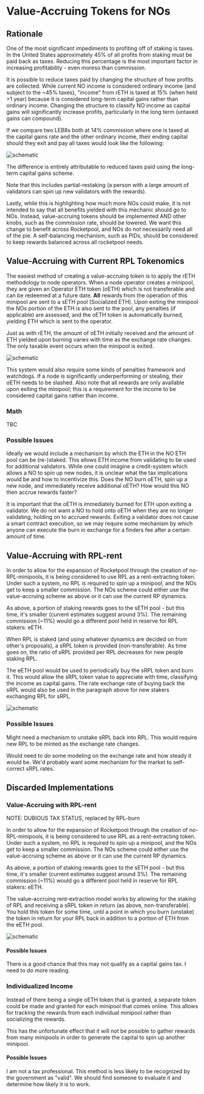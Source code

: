 # Value-Accruing Tokens for NOs

## Rationale
One of the most significant impediments to profiting off of staking is taxes.  In the United States approximately 45% of all profits from staking must be paid back as taxes.  Reducing this percentage is the most important factor in increasing profitability - even moreso than commission.  

It is possible to reduce taxes paid by changing the structure of how profits are collected.  While current NO income is considered ordinary income (and subject to the ~45% taxes), "income" from rETH is taxed at 15% (when held >1 year) because it is considered long-term capital gains rather than ordinary income.  Changing the structure to classify NO income as capital gains will significantly increase profits, particularly in the long term (untaxed gains can compound).

If we compare two LEB8s both at 14% commission where one is taxed at the capital gains rate and the other ordinary income, their ending capital should they exit and pay all taxes would look like the following:

![schematic](./capital-comparison.png)

The difference is entirely attributable to reduced taxes paid using the long-term capital gains scheme.

Note that this includes partial-restaking (a person with a large amount of validators can spin up new validators with the rewards).  

Lastly, while this is highlighting how much more NOs could make, it is not intended to say that all benefits yielded with this mechanic should go to NOs.  Instead, value-accruing tokens should be implemented AND other knobs, such as the commission rate, should be lowered.  We want this change to benefit across Rocketpool, and NOs do not necessarily need all of the pie.  A self-balancing mechanism, such as PIDs, should be considered to keep rewards balanced across all rocketpool needs.



## Value-Accruing with Current RPL Tokenomics

The easiest method of creating a value-accruing token is to apply the rETH methodology to node operators.  When a node operator creates a minipool, they are given an Operator ETH token (oETH) which is not transferable and can be redeemed at a future date.  **All** rewards from the operation of this minipool are sent to a sETH pool (Socialized ETH).  Upon exiting the minipool the NOs portion of the ETH is also sent to the pool, any penalties (if applicable) are assessed, and the oETH token is automatically burned, yielding ETH which is sent to the operator.  

Just as with rETH, the amount of oETH initially received and the amount of ETH yielded upon burning varies with time as the exchange rate changes.  The only taxable event occurs when the minipool is exited.

![schematic](./simple-schematic.png)

This system would also require some kinds of penalties framework and watchdogs.  If a node is significantly underperforming or stealing, their oETH needs to be slashed.  Also note that all rewards are only available upon exiting the minipool; this is a requirement for the income to be considered capital gains rather than income.

### Math

TBC

### Possible Issues

Ideally we would include a mechanism by which the ETH in the NO ETH pool can be (re-)staked.  This allows ETH income from validating to be used for additional validators.  While one could imagine a credit-system which allows a NO to spin up new nodes, it is unclear what the tax implications would be and how to incentivize this.  Does the NO burn oETH, spin up a new node, and immediately receive additional oETH?  How would this NO then accrue rewards faster?  

It is important that the oETH is immediately burned for ETH upon exiting a validator.  We do not want a NO to hold onto oETH when they are no longer validating, holding on to accrued rewards.  Exiting a validator does not cause a smart contract execution, so we may require some mechanism by which anyone can execute the burn in exchange for a finders fee after a certain amount of time.

## Value-Accruing with RPL-rent

In order to allow for the expansion of Rocketpool through the creation of no-RPL-minipools, it is being considered to use RPL as a rent-extracting token.  Under such a system, no RPL is required to spin up a minipool, and the NOs get to keep a smaller commission.  The NOs scheme could either use the value-accruing scheme as above or it can use the current RP dynamics.

As above, a portion of staking rewards goes to the sETH pool - but this time, it's smaller (current estimates suggest around 3%).  The remaining commission (~11%) would go a different pool held in reserve for RPL stakers: eETH.

When RPL is staked (and using whatever dynamics are decided on from other's proposals), a sRPL token is provided (non-transferable).  As time goes on, the ratio of sRPL provided per RPL decreases for new people staking RPL.  

The eETH pool would be used to periodically buy the sRPL token and burn it.  This would allow the sRPL token value to appreciate with time, classifying the income as capital gains.  The rate exchange rate of buying back the sRPL would also be used in the paragraph above for new stakers exchanging RPL for sRPL.  

![schematic](./sRPL-burn.png)

### Possible Issues

Might need a mechanism to unstake sRPL back into RPL.  This would require new RPL to be minted as the exchange rate changes.  

Would need to do some modeling on the exchange rate and how steady it would be. We'd probably want some mechanism for the market to self-correct sRPL rates.

## Discarded Implementations

### Value-Accruing with RPL-rent

NOTE: DUBIOUS TAX STATUS, replaced by RPL-burn

In order to allow for the expansion of Rocketpool through the creation of no-RPL-minipools, it is being considered to use RPL as a rent-extracting token.  Under such a system, no RPL is required to spin up a minipool, and the NOs get to keep a smaller commission.  The NOs scheme could either use the value-accruing scheme as above or it can use the current RP dynamics.

As above, a portion of staking rewards goes to the sETH pool - but this time, it's smaller (current estimates suggest around 3%).  The remaining commission (~11%) would go a different pool held in reserve for RPL stakers: eETH.

The value-accruing rent-extraction model works by allowing for the staking of RPL and receiving a sRPL token in return (as above, non-transferable).  You hold this token for some time, until a point in which you burn (unstake) the token in return for your RPL back in addition to a portion of ETH from the eETH pool.  

![schematic](./no-rpl-schematic.png)

#### Possible Issues

There is a good chance that this may not qualify as a capital gains tax.  I need to do more reading.

### Individualized Income

Instead of there being a single oETH token that is granted, a separate token could be made and granted for each minipool that comes online.  This allows for tracking the rewards from each individual minipool rather than socializing the rewards.  

This has the unfortunate effect that it will not be possible to gather rewards from many minipools in order to generate the capital to spin up another minipool.

#### Possible Issues

I am not a tax professional.  This method is less likely to be recognized by the government as "valid".  We should find someone to evaluate it and determine how likely it is to work. 


